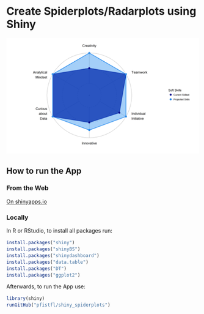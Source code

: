 # Create Spiderplots/Radarplots using Shiny

![Example Plot](https://github.com/pfistfl/shiny_spiderplots/blob/master/examples/Spiderplot_Soft%20Skills.png)

## How to run the App

### From the Web
[On shinyapps.io](https://pfistfl.shinyapps.io/awesome-radarplots-shiny/)

### Locally
In R or RStudio, to install all packages run:
```r
install.packages("shiny")
install.packages("shinyBS")
install.packages("shinydashboard")
install.packages("data.table")
install.packages("DT")
install.packages("ggplot2")
```

Afterwards, to run the App use:
```r
library(shiny)
runGitHub("pfistfl/shiny_spiderplots")
```
